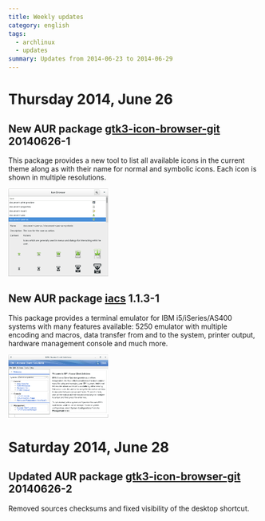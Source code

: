 ```yaml
---
title: Weekly updates
category: english
tags:
  - archlinux
  - updates
summary: Updates from 2014-06-23 to 2014-06-29
---
```


# Thursday 2014, June 26

## New AUR package **[gtk3-icon-browser-git][aur-gtk3-icon-browser-git] 20140626-1**
This package provides a new tool to list all available icons in the current
theme along as with their name for normal and symbolic icons.
Each icon is shown in multiple resolutions.

[![GTK3 Icon Browser][img-gtk3-icon-browser-thumb]][img-gtk3-icon-browser]

## New AUR package **[iacs][aur-iacs] 1.1.3-1**
This package provides a terminal emulator for IBM i5/iSeries/AS400 systems with
many features available: 5250 emulator with multiple encoding and macros, data
transfer from and to the system, printer output, hardware management console
and much more.

[![IBM i Access Client Solutions][img-iacs-thumb]][img-iacs]

# Saturday 2014, June 28

## Updated AUR package **[gtk3-icon-browser-git][aur-gtk3-icon-browser-git] 20140626-2**
Removed sources checksums and fixed visibility of the desktop shortcut.


[aur-gtk3-icon-browser-git]: https://aur.archlinux.org/packages/gtk3-icon-browser-git/
[img-gtk3-icon-browser]: /resources/articles/2014-06/gtk3-icon-browser.png
[img-gtk3-icon-browser-thumb]: /resources/articles/2014-06/gtk3-icon-browser-thumb.png
[aur-iacs]: https://aur.archlinux.org/packages/iacs/
[img-iacs]: /resources/articles/2014-06/iacs.png
[img-iacs-thumb]: /resources/articles/2014-06/iacs-thumb.png
